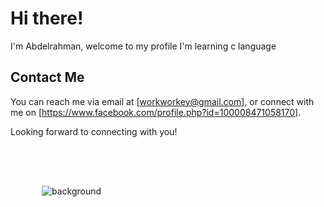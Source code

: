 
# Hi there! 

I'm Abdelrahman,  welcome to my profile  I'm learning c language


##  Contact Me

You can reach me via email at [workworkey@gmail.com], or connect with me on [https://www.facebook.com/profile.php?id=100008471058170].

Looking forward to connecting with you!

<div style="background-image: url('https://i.imgur.com/O0aXb0M.jpg'); background-size: cover; padding: 50px;">

 
![background](https://via.placeholder.com/2000x200/ADD8E6/000000?text=)
